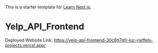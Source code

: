 This is a starter template for [Learn Next.js](https://nextjs.org/learn).
# Yelp_API_Frontend

Deployed Website Link: https://yelp-api-frontend-30c6h7qfr-luc-rieffels-projects.vercel.app/
